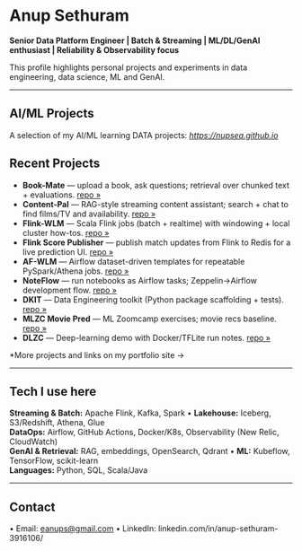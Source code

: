 # Anup Sethuram

**Senior Data Platform Engineer | Batch & Streaming | ML/DL/GenAI enthusiast | Reliability & Observability focus**

This profile highlights personal projects and experiments in data engineering, data science, ML and GenAI.

---

## AI/ML Projects
A selection of my AI/ML learning DATA projects: *https://nupsea.github.io*

## Recent Projects

- **Book-Mate** — upload a book, ask questions; retrieval over chunked text + evaluations. [repo »](https://github.com/nupsea/book-mate)  
- **Content-Pal** — RAG-style streaming content assistant; search + chat to find films/TV and availability. [repo »](https://github.com/nupsea/content-pal)  
- **Flink-WLM** — Scala Flink jobs (batch + realtime) with windowing + local cluster how-tos. [repo »](https://github.com/nupsea/flink-wlm)  
- **Flink Score Publisher** — publish match updates from Flink to Redis for a live prediction UI. [repo »](https://github.com/nupsea/flink-score-pub)  
- **AF-WLM** — Airflow dataset-driven templates for repeatable PySpark/Athena jobs. [repo »](https://github.com/nupsea/af-wlm)  
- **NoteFlow** — run notebooks as Airflow tasks; Zeppelin→Airflow development flow. [repo »](https://github.com/nupsea/noteflow)  
- **DKIT** — Data Engineering toolkit (Python package scaffolding + tests). [repo »](https://github.com/nupsea/dkit)  
- **MLZC Movie Pred** — ML Zoomcamp exercises; movie recs baseline. [repo »](https://github.com/nupsea/mlzc-movie-pred)  
- **DLZC** — Deep-learning demo with Docker/TFLite run notes. [repo »](https://github.com/nupsea/dlzc)

*More projects and links on my portfolio site → 

---

## Tech I use here
**Streaming & Batch:** Apache Flink, Kafka, Spark • **Lakehouse:** Iceberg, S3/Redshift, Athena, Glue  
**DataOps:** Airflow, GitHub Actions, Docker/K8s, Observability (New Relic, CloudWatch)  
**GenAI & Retrieval:** RAG, embeddings, OpenSearch, Qdrant • **ML:** Kubeflow, TensorFlow, scikit-learn  
**Languages:** Python, SQL, Scala/Java

---

## Contact
• Email: eanups@gmail.com • LinkedIn: linkedin.com/in/anup-sethuram-3916106/
